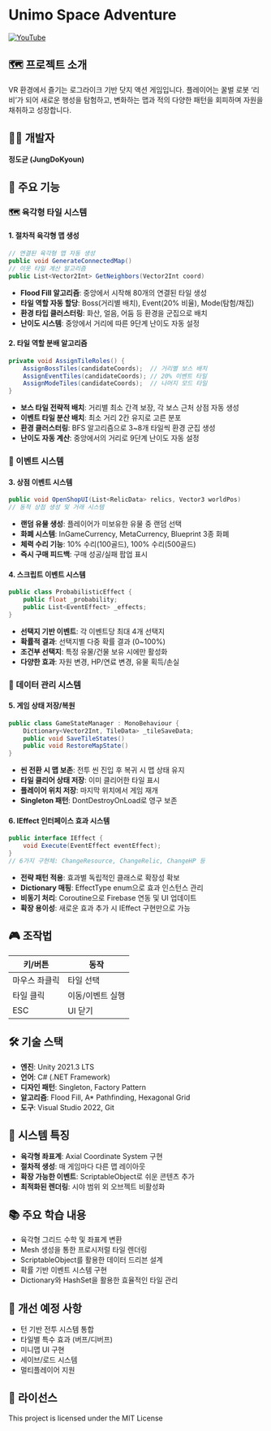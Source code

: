 # Unimo Space Adventure
[![YouTube](https://img.shields.io/badge/YouTube-FF0000?style=for-the-badge&logo=youtube&logoColor=white)](https://youtu.be/YOUR_VIDEO_LINK)

## 🗺️ 프로젝트 소개
VR 환경에서 즐기는 로그라이크 기반 닷지 액션 게임입니다. 플레이어는 꿀벌 로봇 ‘리비’가 되어 새로운 행성을 탐험하고, 변화하는 맵과 적의 다양한 패턴을 회피하며 자원을 채취하고 성장합니다.

## 👨‍💻 개발자
**정도균 (JungDoKyoun)**

## 📌 주요 기능

### 🗺️ 육각형 타일 시스템

#### 1. **절차적 육각형 맵 생성**
```csharp
// 연결된 육각형 맵 자동 생성
public void GenerateConnectedMap()
// 이웃 타일 계산 알고리즘
public List<Vector2Int> GetNeighbors(Vector2Int coord)
```
- **Flood Fill 알고리즘**: 중앙에서 시작해 80개의 연결된 타일 생성
- **타일 역할 자동 할당**: Boss(거리별 배치), Event(20% 비율), Mode(탐험/채집)
- **환경 타입 클러스터링**: 화산, 얼음, 어둠 등 환경을 군집으로 배치
- **난이도 시스템**: 중앙에서 거리에 따른 9단계 난이도 자동 설정

#### 2. **타일 역할 분배 알고리즘**
```csharp
private void AssignTileRoles() {
    AssignBossTiles(candidateCoords);  // 거리별 보스 배치
    AssignEventTiles(candidateCoords); // 20% 이벤트 타일
    AssignModeTiles(candidateCoords);  // 나머지 모드 타일
}
```
- **보스 타일 전략적 배치**: 거리별 최소 간격 보장, 각 보스 근처 상점 자동 생성
- **이벤트 타일 분산 배치**: 최소 거리 2칸 유지로 고른 분포
- **환경 클러스터링**: BFS 알고리즘으로 3~8개 타일씩 환경 군집 생성
- **난이도 자동 계산**: 중앙에서의 거리로 9단계 난이도 자동 설정

### 🎪 이벤트 시스템

#### 3. **상점 이벤트 시스템**
```csharp
public void OpenShopUI(List<RelicData> relics, Vector3 worldPos)
// 동적 상점 생성 및 거래 시스템
```
- **랜덤 유물 생성**: 플레이어가 미보유한 유물 중 랜덤 선택
- **화폐 시스템**: InGameCurrency, MetaCurrency, Blueprint 3종 화폐
- **체력 수리 기능**: 10% 수리(100골드), 100% 수리(500골드)
- **즉시 구매 피드백**: 구매 성공/실패 팝업 표시

#### 4. **스크립트 이벤트 시스템**
```csharp
public class ProbabilisticEffect {
    public float _probability;
    public List<EventEffect> _effects;
}
```
- **선택지 기반 이벤트**: 각 이벤트당 최대 4개 선택지
- **확률적 결과**: 선택지별 다중 확률 결과 (0~100%)
- **조건부 선택지**: 특정 유물/건물 보유 시에만 활성화
- **다양한 효과**: 자원 변경, HP/연료 변경, 유물 획득/손실

### 💾 데이터 관리 시스템

#### 5. **게임 상태 저장/복원**
```csharp
public class GameStateManager : MonoBehaviour {
    Dictionary<Vector2Int, TileData> _tileSaveData;
    public void SaveTileStates()
    public void RestoreMapState()
}
```
- **씬 전환 시 맵 보존**: 전투 씬 진입 후 복귀 시 맵 상태 유지
- **타일 클리어 상태 저장**: 이미 클리어한 타일 표시
- **플레이어 위치 저장**: 마지막 위치에서 게임 재개
- **Singleton 패턴**: DontDestroyOnLoad로 영구 보존

#### 6. **IEffect 인터페이스 효과 시스템**
```csharp
public interface IEffect {
    void Execute(EventEffect eventEffect);
}
// 6가지 구현체: ChangeResource, ChangeRelic, ChangeHP 등
```
- **전략 패턴 적용**: 효과별 독립적인 클래스로 확장성 확보
- **Dictionary 매핑**: EffectType enum으로 효과 인스턴스 관리
- **비동기 처리**: Coroutine으로 Firebase 연동 및 UI 업데이트
- **확장 용이성**: 새로운 효과 추가 시 IEffect 구현만으로 가능

## 🎮 조작법

| 키/버튼 | 동작 |
|---------|------|
| 마우스 좌클릭 | 타일 선택 |
| 타일 클릭 | 이동/이벤트 실행 |
| ESC | UI 닫기 |

## 🛠 기술 스택
- **엔진**: Unity 2021.3 LTS
- **언어**: C# (.NET Framework)
- **디자인 패턴**: Singleton, Factory Pattern
- **알고리즘**: Flood Fill, A* Pathfinding, Hexagonal Grid
- **도구**: Visual Studio 2022, Git

## 🎯 시스템 특징
- **육각형 좌표계**: Axial Coordinate System 구현
- **절차적 생성**: 매 게임마다 다른 맵 레이아웃
- **확장 가능한 이벤트**: ScriptableObject로 쉬운 콘텐츠 추가
- **최적화된 렌더링**: 시야 범위 외 오브젝트 비활성화

## 📚 주요 학습 내용
- 육각형 그리드 수학 및 좌표계 변환
- Mesh 생성을 통한 프로시저럴 타일 렌더링
- ScriptableObject를 활용한 데이터 드리븐 설계
- 확률 기반 이벤트 시스템 구현
- Dictionary와 HashSet을 활용한 효율적인 타일 관리

## 🔧 개선 예정 사항
- 턴 기반 전투 시스템 통합
- 타일별 특수 효과 (버프/디버프)
- 미니맵 UI 구현
- 세이브/로드 시스템
- 멀티플레이어 지원

## 📄 라이선스
This project is licensed under the MIT License
